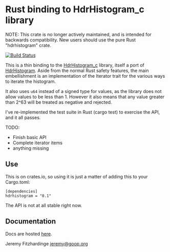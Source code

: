 Rust binding to HdrHistogram_c library
======================================

NOTE: This crate is no longer actively maintained, and is intended for backwards compatibility. New users should use the pure Rust "hdrhistogram" crate.

[![Build Status](https://travis-ci.org/jsgf/rust-hdrhistogram.svg?branch=master)](https://travis-ci.org/jsgf/rust-hdrhistogram)

This is a thin binding to the [HdrHistogram_c](https://github.com/HdrHistogram/HdrHistogram_c)
library, itself a port of [HdrHistogram](http://hdrhistogram.org/). Aside from the normal Rust
safety features, the main embellishment is an implementation of the Iterator trait for the various
ways to iterate the histogram.

It also uses `u64` instead of a signed type for values, as the library does not allow values to be
less than 1. However it also means that any value greater than 2^63 will be treated as negative and
rejected.

I've re-implemented the test suite in Rust (cargo test) to exercise the API, and it all passes.

TODO:
 * Finish basic API
 * Complete iterator items
 * anything missing

Use
---

This is on crates.io, so using it is just a matter of adding this to your Cargo.toml:

```
[dependencies]
hdrhistogram = "0.1"
```

The API is not at all stable right now.

Documentation
-------------

Docs are hosted [here](https://jsgf.github.io/hdrhistogram/).

Jeremy Fitzhardinge <jeremy@goop.org>
